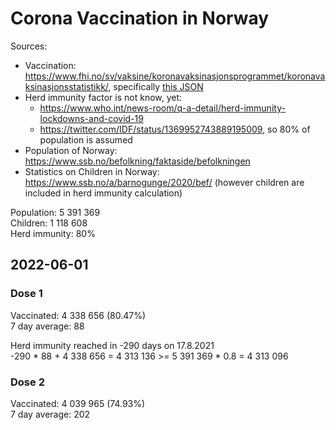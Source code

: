 # Corona Vaccination in Norway

Sources:

- Vaccination: <https://www.fhi.no/sv/vaksine/koronavaksinasjonsprogrammet/koronavaksinasjonsstatistikk/>, specifically [this JSON](https://www.fhi.no/api/chartdata/api/99119)
- Herd immunity factor is not know, yet:
  - <https://www.who.int/news-room/q-a-detail/herd-immunity-lockdowns-and-covid-19>
  - <https://twitter.com/IDF/status/1369952743889195009>, so 80% of population is assumed
- Population of Norway: <https://www.ssb.no/befolkning/faktaside/befolkningen>
- Statistics on Children in Norway: https://www.ssb.no/a/barnogunge/2020/bef/ (however children are included in herd immunity calculation)

Population: 5 391 369  
Children: 1 118 608  
Herd immunity: 80%  

## 2022-06-01

### Dose 1

Vaccinated: 4 338 656 (80.47%)  
7 day average: 88

Herd immunity reached in -290 days on 17.8.2021  
-290 * 88 + 4 338 656 = 4 313 136 >= 5 391 369 * 0.8 = 4 313 096

### Dose 2

Vaccinated: 4 039 965 (74.93%)  
7 day average: 202

